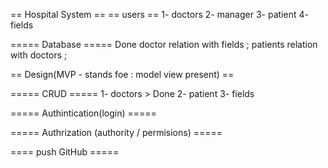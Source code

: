 == Hospital System ==
== users ==
1- doctors
2- manager
3- patient
4- fields

===== Database ===== Done
doctor relation with fields ;
patients relation with doctors ;

== Design(MVP - stands foe : model view present) ==



===== CRUD ===== 
1- doctors > Done
2- patient 
3- fields

===== Authintication(login) =====

===== Authrization (authority / permisions) =====

==== push GitHub =====